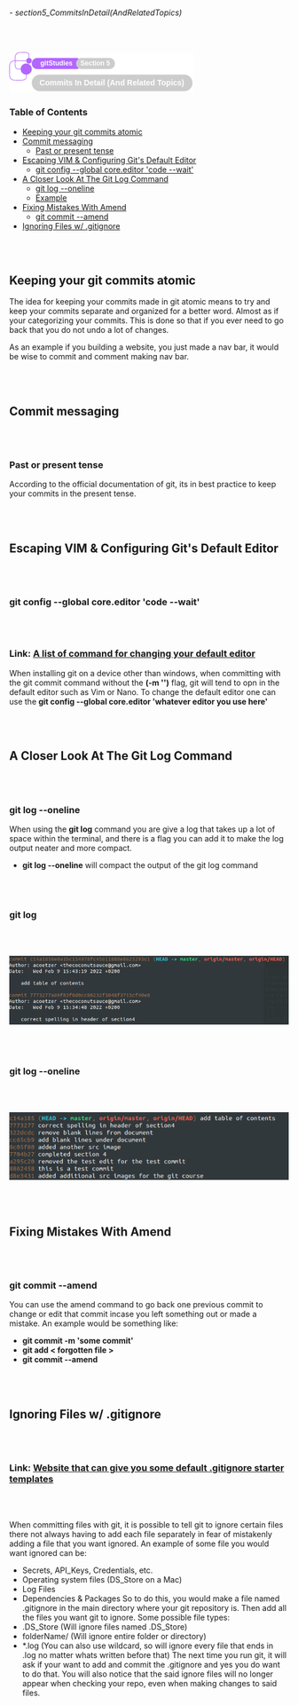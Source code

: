 ###### - section5_CommitsInDetail(AndRelatedTopics)

<br>

<!--
Section Header
-->

![section5Header](../../src/git/doc/section05Header.png 'Section 5 Header')

<!--
Table of Contents 
-->

### **Table of Contents**

+ [Keeping your git commits atomic](#keeping-your-git-commits-atomic)
+ [Commit messaging](#commit-messaging)
    - [Past or present tense](#past-or-present-tense)
+ [Escaping VIM & Configuring Git's Default Editor](#escaping-vim--configuring-gits-default-editor)
    - [git config --global core.editor 'code --wait' ](#git-config---global-coreeditor-code---wait)
+ [A Closer Look At The Git Log Command](#a-closer-look-at-the-git-log-command)
    - [git log --oneline](#git-log---oneline)
    - [Example](#example)
+ [Fixing Mistakes With Amend](#fixing-mistakes-with-amend)
    - [git commit --amend](#git-commit---amend)
+ [Ignoring Files w/ .gitignore](#ignoring-files-w-gitignore)

<br>
<br>

<!--
Start of Document
-->

## **Keeping your git commits atomic**

The idea for keeping your commits made in git atomic means to try and keep your commits separate and organized for a better word. Almost as if your categorizing your commits. This is done so that if you ever need to go back that you do not undo a lot of changes. 

As an example if you building a website, you just made a nav bar, it would be wise to commit and comment making nav bar. 

<br>
<br>

## **Commit messaging**

<br>
<br>

### **Past or present tense**

According to the official documentation of git, its in best practice to keep your commits in the present tense.

<br>
<br>

## **Escaping VIM & Configuring Git's Default Editor**

<br>
<br>

### **git config --global core.editor 'code --wait'**

<br>
<br>

### **Link:** [A list of command for changing your default editor](https://git-scm.com/book/en/v2/Appendix-C%3A-Git-Commands-Setup-and-Config 'A list of command for changing your default editor')

When installing git on a device other than windows, when committing with the git commit command without the **(-m '')** flag, git will tend to opn in the default editor such as Vim or Nano. To change the default editor one can use the **git config --global core.editor 'whatever editor you use here'**

<br>
<br>

## **A Closer Look At The Git Log Command**

<br>
<br>

### **git log --oneline**

When using the **git log** command you are give a log that takes up a lot of space within the terminal, and there is a flag you can add it to make the log output neater and more compact.
* **git log --oneline** will compact the output of the git log command

<br>
<br>

### **git log**

<br>
<br>

![gitlogCommanda](../../src/git/gitlogCommanda.png 'Example of git log without a compact output')

<br>
<br>

### **git log --oneline**

<br>
<br>

![gitlogCommandb](../../src/git/gitlogCommandb.png 'Example of compact git log output')

<br>
<br>

## **Fixing Mistakes With Amend**

<br>
<br>

### **git commit --amend**

You can use the amend command to go back one previous commit to change or edit that commit incase you left something out or made a mistake. An example would be something like:
    
* **git commit -m 'some commit'**
* **git add < forgotten file >**
* **git commit --amend**

<br>
<br>

## **Ignoring Files w/ .gitignore**

<br>
<br>

### **Link:** [Website that can give you some default .gitignore starter templates](https://www.toptal.com/developers/gitignore 'Website that can give you some default .gitignore starter templates')

<br>
<br>

When committing files with git, it is possible to tell git to ignore certain files there not always having to add each file separately in fear of mistakenly adding a file that you want ignored. An example of some file you would want ignored can be:
* Secrets, API_Keys, Credentials, etc.
* Operating system files (DS_Store on a Mac)
* Log Files
* Dependencies & Packages
So to do this, you would make a file named .gitignore in the main directory where your git repository is. Then add all the files you want git to ignore. Some possible file types: 
* .DS_Store (Will ignore files named .DS_Store)
* folderName/ (Will ignore entire folder or directory)
* *.log (You can also use wildcard, so will ignore every file that ends in .log no matter whats written before that)
The next time you run git, it will ask if your want to add and commit the .gitignore and yes you do want to do that. You will also notice that the said ignore files will no longer appear when checking your repo, even when making changes to said files.

<br>
<br>

<!--
End of Document
-->